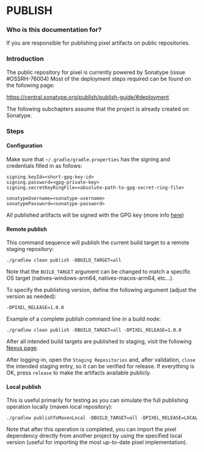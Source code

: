 # PUBLISH #

### Who is this documentation for? ###

If you are responsible for publishing pixel artifacts on public repositories.

### Introduction ###

The public repository for pixel is currently powered by Sonatype (issue #OSSRH-76004)
Most of the deployment steps required can be found on the following page:

https://central.sonatype.org/publish/publish-guide/#deployment

The following subchapters assume that the project is already created on Sonatype.

### Steps ###

#### Configuration ####

Make sure that `~/.gradle/gradle.properties` has the signing and credentials filled in as follows:

```
signing.keyId=<short-gpg-key-id>
signing.password=<gpg-private-key>
signing.secretKeyRingFile=<absolute-path-to-gpg-secret-ring-file>

sonatypeUsername=<sonatype-username>
sonatypePassword=<sonatype-password>
```

All published artifacts will be signed with the GPG key (more info 
[here](https://central.sonatype.org/publish/requirements/gpg/))

#### Remote publish ####

This command sequence will publish the current build target to a remote staging repository:

`./gradlew clean publish -DBUILD_TARGET=all`

Note that the `BUILD_TARGET` argument can be changed to match a specific OS target (natives-windows-arm64,
natives-macos-arm64, etc...). 

To specify the publishing version, define the following argument (adjust the version as needed):

`-DPIXEL_RELEASE=1.0.0`

Example of a complete publish command line in a build node:

`./gradlew clean publish -DBUILD_TARGET=all -DPIXEL_RELEASE=1.0.0`

After all intended build targets are published to staging, visit the following 
[Nexus page](https://s01.oss.sonatype.org/index.html).

After logging-in, open the `Staging Repositories` and, after validation, `close` the intended staging entry, so it can
be verified for release. If everything is OK, press `release` to make the artifacts available publicly.

#### Local publish ####

This is useful primarily for testing as you can simulate the full publishing operation locally (maven local repository):

`./gradlew publishToMavenLocal -DBUILD_TARGET=all -DPIXEL_RELEASE=LOCAL`

Note that after this operation is completed, you can import the pixel dependency directly from another project
by using the specified local version (useful for importing the most up-to-date pixel implementation).



